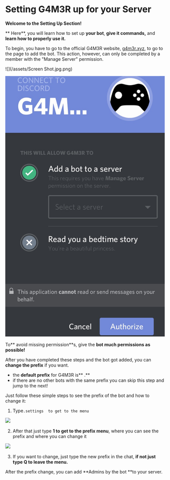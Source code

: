 # Setting G4M3R up for your Server

**Welcome to the Setting Up Section!**

** Here**, you will learn how to set up **your bot**, **give it commands,** and **learn how to properly use it.**

To begin, you have to go to the official G4M3R website, [g4m3r.xyz](/g4m3r.xyz), to go to the page to add the bot. This action, however, can only be completed by a member with the "Manage Server" permission.

![](/assets/Screen Shot.jpg.png)

![](/assets/FullSizeRender.jpg)

To** avoid missing permission**s, give the **bot  much permissions as possible!**





After you have completed these steps and the bot got added, you can **change the prefix** if you want.

* the **default prefix** for G4M3R is** .**
* if there are no  other bots with the same prefix you can skip this step and jump to the next!

Just follow these simple steps to see the prefix of the bot and how to change it:

1.  Type` .settings  to get to the menu `

![](https://cdn.discordapp.com/attachments/282295514727448587/368755589519638528/image.png)

2.  After that just type **1 to get to the prefix menu**, where you can see the prefix and where you can change it

![](https://cdn.discordapp.com/attachments/282295514727448587/368755610306740224/image.png)

3. If you want to change, just type the new prefix in the chat, **if not just type Q to leave the menu.**

After the prefix change, you can add **Admins by the bot **to your server.





